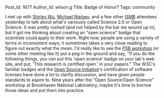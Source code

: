 Post_Id: 1677
Author_Id: wilson.g
Title: Badge of Honor?
Tags: community

<p>I met up with <a href="http://onebiglab.blogspot.com/">Shirley Wu</a>, <a href="http://michaelnielsen.org">Michael Nielsen</a>, and a few other <a href="http://www.iscb.org/ismb2008/">ISMB</a> attendees yesterday to talk about what's variously called Science 2.0 or Open Science.  It was pretty rushed (and not helped by the bar we wound up in), but it got me thinking about creating an "open science" badge that scientists could apply to their work. Right now, people are using a variety of terms in inconsistent ways; it sometimes takes a very close reading to figure out exactly what the mean.  I'd really like to see the <a href="http://psb.stanford.edu/psb08/">PSB workshop</a> (or some other meeting like it) put a peg in the ground and say, "If you do the following things, you can put this 'open science' badge on your lab's web site, and put, 'This research is certified open.' in your papers." The W3C's familiar badges and the <a href="http://opensource.org/">Open Source Initiative</a>'s certification of software licenses have done a lot to clarify discussion, and have given people standards to aspire to. Nine years after the "Open Source/Open Science" workshop at Brookhaven National Laboratory, maybe it's time to borrow those ideas and put them into practice.</p>
